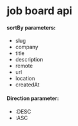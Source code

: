 # job board api

#### sortBy parameters:
- slug
- company
- title
- description
- remote
- url
- location
- createdAt
#### Direction parameter:
- :DESC
- :ASC